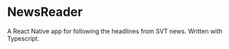 # NewsReader

A React Native app for following the headlines from SVT news. Written with Typescript.
